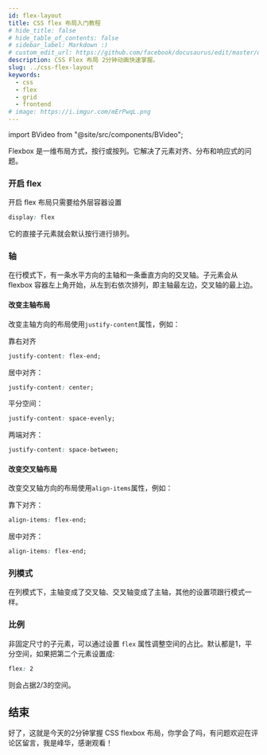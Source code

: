 ```yaml
---
id: flex-layout
title: CSS flex 布局入门教程
# hide_title: false
# hide_table_of_contents: false
# sidebar_label: Markdown :)
# custom_edit_url: https://github.com/facebook/docusaurus/edit/master/docs/api-doc-markdown.md
description: CSS Flex 布局 2分钟动画快速掌握。
slug: ../css-flex-layout
keywords:
  - css
  - flex
  - grid
  - frontend
# image: https://i.imgur.com/mErPwqL.png
---
```


import BVideo from "@site/src/components/BVideo";

<BVideo src="//player.bilibili.com/player.html?aid=99087136&bvid=BV1P7411m7Nu&cid=169577939&page=1" bsrc="https://www.bilibili.com/video/BV1P7411m7Nu/"/>

Flexbox 是一维布局方式，按行或按列。它解决了元素对齐、分布和响应式的问题。

### 开启 flex

开启 flex 布局只需要给外层容器设置

```css
display: flex
```

它的直接子元素就会默认按行进行排列。

### 轴

在行模式下，有一条水平方向的主轴和一条垂直方向的交叉轴。子元素会从flexbox 容器左上角开始，从左到右依次排列，即主轴最左边，交叉轴的最上边。

#### 改变主轴布局

改变主轴方向的布局使用`justify-content`属性，例如：

靠右对齐

```css
justify-content: flex-end;
```

居中对齐：

```css
justify-content: center;
```

平分空间：

```css
justify-content: space-evenly;
```

两端对齐：

```css
justify-content: space-between;
```

#### 改变交叉轴布局

改变交叉轴方向的布局使用`align-items`属性，例如：

靠下对齐：

```css
align-items: flex-end;
```

居中对齐：

```css
align-items: flex-end;
```

### 列模式

在列模式下，主轴变成了交叉轴、交叉轴变成了主轴，其他的设置项跟行模式一样。

### 比例

非固定尺寸的子元素，可以通过设置 `flex` 属性调整空间的占比。默认都是1，平分空间，如果把第二个元素设置成:

```css
flex: 2
```

则会占据2/3的空间。

## 结束

好了，这就是今天的2分钟掌握 CSS flexbox 布局，你学会了吗，有问题欢迎在评论区留言，我是峰华，感谢观看！
